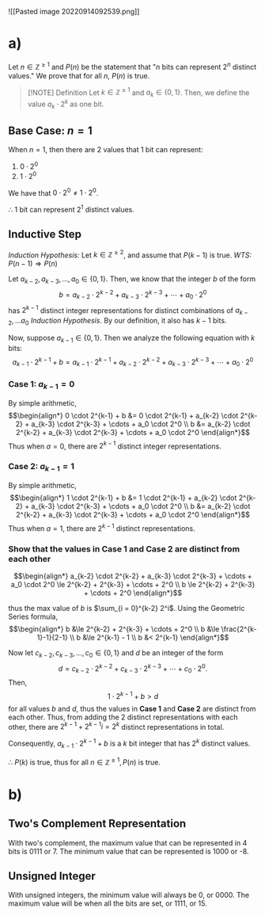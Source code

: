 ![[Pasted image 20220914092539.png]]

# a)
Let $n \in \mathbb Z^{\ge 1}$ and $P(n)$ be the statement that "$n$ bits can represent $2^n$ distinct values." We prove that for all $n$, $P(n)$ is true.


> [!NOTE] Definition
>  Let $k \in \mathbb Z^{\ge 1}$ and $a_k \in \{0, 1\}$. Then, we define the value $a_k \cdot 2^k$ as one bit.


## Base Case: $n = 1$
When $n=1$, then there are 2 values that 1 bit can represent:
1. $0 \cdot 2^0$
2. $1 \cdot 2^0$

We have that $0 \cdot 2^0 \ne 1 \cdot 2^0$.

$\therefore$ $1$ bit can represent $2^1$ distinct values.

## Inductive Step
*Induction Hypothesis:* Let $k \in \mathbb Z^{\ge 2}$, and assume that $P(k-1)$ is true.
*WTS:* $P(n-1) \Rightarrow P(n)$

Let $a_{k-2}, a_{k-3}, \dots, a_0 \in \{0, 1\}$. Then, we know that the integer $b$ of the form
$$b = a_{k-2} \cdot 2^{k-2} + a_{k-3} \cdot 2^{k-3} + \cdots + a_0 \cdot 2^0$$
has $2^{k-1}$ distinct integer representations for distinct combinations of $a_{k-2}, \dots a_0$ *Induction Hypothesis*. By our definition, it also has $k-1$ bits.

Now, suppose $a_{k-1} \in \{0, 1\}$. Then we analyze the following equation with $k$ bits:
$$a_{k-1} \cdot 2^{k-1} + b = a_{k-1} \cdot 2^{k-1} + a_{k-2} \cdot 2^{k-2} + a_{k-3} \cdot 2^{k-3} + \cdots + a_0 \cdot 2^0$$

### Case 1: $a_{k-1} = 0$
By simple arithmetic,
$$\begin{align*}
	0 \cdot 2^{k-1} + b &= 0 \cdot 2^{k-1} + a_{k-2} \cdot 2^{k-2} + a_{k-3} \cdot 2^{k-3} + \cdots + a_0 \cdot 2^0 \\
	b &= a_{k-2} \cdot 2^{k-2} + a_{k-3} \cdot 2^{k-3} + \cdots + a_0 \cdot 2^0
\end{align*}$$
Thus when $a = 0$, there are $2^{k-1}$ distinct integer representations.

### Case 2: $a_{k-1} = 1$
By simple arithmetic,
$$\begin{align*}
	1 \cdot 2^{k-1} + b &= 1 \cdot 2^{k-1} + a_{k-2} \cdot 2^{k-2} + a_{k-3} \cdot 2^{k-3} + \cdots + a_0 \cdot 2^0 \\
	b &= a_{k-2} \cdot 2^{k-2} + a_{k-3} \cdot 2^{k-3} + \cdots + a_0 \cdot 2^0
\end{align*}$$
Thus when $a = 1$, there are $2^{k-1}$ distinct representations.

### Show that the values in **Case 1** and **Case 2** are distinct from each other
$$\begin{align*}
	a_{k-2} \cdot 2^{k-2} + a_{k-3} \cdot 2^{k-3} + \cdots + a_0 \cdot 2^0 \le 2^{k-2} + 2^{k-3} + \cdots + 2^0 \\
	b \le 2^{k-2} + 2^{k-3} + \cdots + 2^0
\end{align*}$$

thus the max value of $b$ is $\sum_{i = 0}^{k-2} 2^i$. Using the Geometric Series formula,
$$\begin{align*}
	b &\le 2^{k-2} + 2^{k-3} + \cdots + 2^0 \\
	b &\le \frac{2^{k-1}-1}{2-1} \\
	b &\le 2^{k-1} - 1 \\
	b &< 2^{k-1}
\end{align*}$$

Now let $c_{k-2}, c_{k-3}, \dots, c_0 \in \{0, 1\}$ and $d$ be an integer of the form
$$d = c_{k-2} \cdot 2^{k-2} + c_{k-3} \cdot 2^{k-3} + \cdots + c_0 \cdot 2^0.$$
Then,
$$1 \cdot 2^{k-1} + b > d$$
for all values $b$ and $d$, thus the values in **Case 1** and **Case 2** are distinct from each other. Thus, from adding the 2 distinct representations with each other, there are $2^{k-1} + 2^{k-1}i = 2^k$ distinct representations in total.

Consequently, $a_{k-1} \cdot 2^{k-1}+ b$ is a $k$ bit integer that has $2^k$ distinct values.

$\therefore$ $P(k)$ is true, thus for all $n \in \mathbb Z^{\ge 1}, P(n)$ is true.

# b)
## Two's Complement Representation
With two's complement, the maximum value that can be represented in 4 bits is $0111$ or 7. The minimum value that can be represented is $1000$ or -8.

## Unsigned Integer
With unsigned integers, the minimum value will always be 0, or $0000$. The maximum value will be when all the bits are set, or $1111$, or $15$.

